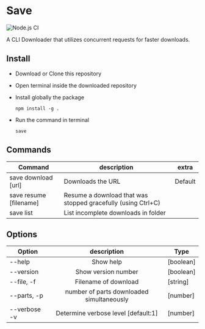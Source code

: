 # Save

![Node.js CI](https://github.com/dravog7/Save/workflows/Node.js%20CI/badge.svg)

A CLI Downloader that utilizes concurrent requests for faster downloads.

## Install

- Download or Clone this repository

- Open terminal inside the downloaded repository

- Install globally the package

    ```npm install -g .```

- Run the command in terminal

    ``` save ```

## Commands

|Command|description|extra|
|-------|-----------|-----|
|save download [url]|Downloads the URL|Default|
|save resume [filename]|Resume a download that was stopped gracefully (using Ctrl+C)| |
|save list|List incomplete downloads in folder| |

## Options

|Option|description|Type|
|------|:-----------:|----|
|--help |Show help|[boolean]|
|--version|Show version number|[boolean]|
|--file, -f|Filename of download|[string]|
|--parts, -p|number of parts downloaded simultaneously|[number]|
|--verbose -v|Determine verbose level [default:1]|[number]|
